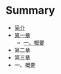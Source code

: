 # Summary

* [简介](README.md)
* [第一章](di-yi-zhang.md)
  * [一、概要](di-yi-zhang/yi-3001-gai-yao.md)
* 第二章
* 第三章
* 一、概要

